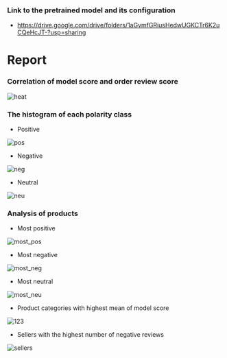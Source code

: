 ### Link to the pretrained model and its configuration
* https://drive.google.com/drive/folders/1aGvmfGRiusHedwUGKCTr6K2uCQeHcJT-?usp=sharing
# Report
### Correlation of model score and order review score
![heat](https://user-images.githubusercontent.com/87007898/126385942-1418b2e6-3627-435d-92f0-383631b765b9.png)

### The histogram of each polarity class
* Positive 

![pos](https://user-images.githubusercontent.com/87007898/126386324-709e4921-2cc3-4832-800f-bb5fe4dfd305.png)

* Negative

![neg](https://user-images.githubusercontent.com/87007898/126386486-e03dcb3a-998a-49a5-ada6-401a86b6e08b.png)

* Neutral

![neu](https://user-images.githubusercontent.com/87007898/126386750-8c3dba36-d71c-4af9-802f-418a655f84cb.png)

### Analysis of products

* Most positive

![most_pos](https://user-images.githubusercontent.com/87007898/126386989-49a9590e-c505-4898-80ca-c511244dd7eb.png)

* Most negative

![most_neg](https://user-images.githubusercontent.com/87007898/126387052-3643bafb-b250-4492-8068-465223c936c4.png)

* Most neutral

![most_neu](https://user-images.githubusercontent.com/87007898/126387112-f0436b43-274a-4f64-8e6e-e5c0cf2f31a4.png)

* Product categories with highest mean of model score

![123](https://user-images.githubusercontent.com/87007898/126387435-6d4de3b5-c8ea-48a8-be2f-d9dc1cfda356.png)

* Sellers with the highest number of negative reviews

![sellers](https://user-images.githubusercontent.com/87007898/126387560-6d038ab6-6e96-45c2-b5fb-64db8e79ed2c.png)
